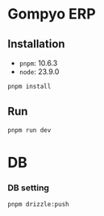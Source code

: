 # Gompyo ERP

## Installation

- `pnpm`: 10.6.3
- `node`: 23.9.0

```bash
pnpm install
```

## Run

```bash
pnpm run dev
```

# DB

### DB setting

```bash
pnpm drizzle:push
```
